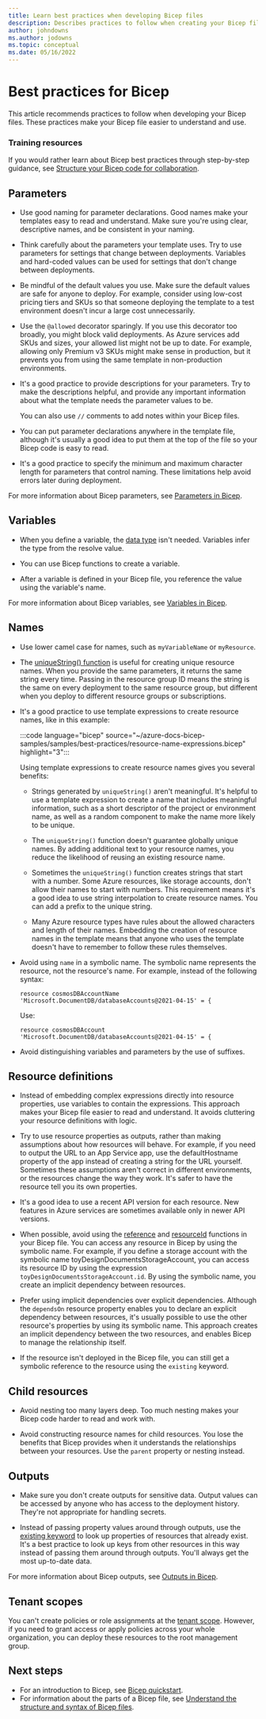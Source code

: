 ```yaml
---
title: Learn best practices when developing Bicep files
description: Describes practices to follow when creating your Bicep files so they work well and are easy to maintain.
author: johndowns
ms.author: jodowns
ms.topic: conceptual
ms.date: 05/16/2022
---
```

# Best practices for Bicep

This article recommends practices to follow when developing your Bicep files. These practices make your Bicep file easier to understand and use.

### Training resources

If you would rather learn about Bicep best practices through step-by-step guidance, see [Structure your Bicep code for collaboration](/training/modules/structure-bicep-code-collaboration/).

## Parameters

* Use good naming for parameter declarations. Good names make your templates easy to read and understand. Make sure you're using clear, descriptive names, and be consistent in your naming.

* Think carefully about the parameters your template uses. Try to use parameters for settings that change between deployments. Variables and hard-coded values can be used for settings that don't change between deployments.

* Be mindful of the default values you use. Make sure the default values are safe for anyone to deploy. For example, consider using low-cost pricing tiers and SKUs so that someone deploying the template to a test environment doesn't incur a large cost unnecessarily.

* Use the `@allowed` decorator sparingly. If you use this decorator too broadly, you might block valid deployments. As Azure services add SKUs and sizes, your allowed list might not be up to date. For example, allowing only Premium v3 SKUs might make sense in production, but it prevents you from using the same template in non-production environments.

* It's a good practice to provide descriptions for your parameters. Try to make the descriptions helpful, and provide any important information about what the template needs the parameter values to be.

  You can also use `//` comments to add notes within your Bicep files.

* You can put parameter declarations anywhere in the template file, although it's usually a good idea to put them at the top of the file so your Bicep code is easy to read.

* It's a good practice to specify the minimum and maximum character length for parameters that control naming. These limitations help avoid errors later during deployment.

For more information about Bicep parameters, see [Parameters in Bicep](parameters.md).

## Variables

* When you define a variable, the [data type](data-types.md) isn't needed. Variables infer the type from the resolve value.

* You can use Bicep functions to create a variable.

* After a variable is defined in your Bicep file, you reference the value using the variable's name.

For more information about Bicep variables, see [Variables in Bicep](variables.md).

## Names

* Use lower camel case for names, such as `myVariableName` or `myResource`.

* The [uniqueString() function](bicep-functions-string.md#uniquestring) is useful for creating unique resource names. When you provide the same parameters, it returns the same string every time. Passing in the resource group ID means the string is the same on every deployment to the same resource group, but different when you deploy to different resource groups or subscriptions.

* It's a good practice to use template expressions to create resource names, like in this example:

  :::code language="bicep" source="~/azure-docs-bicep-samples/samples/best-practices/resource-name-expressions.bicep" highlight="3":::

  Using template expressions to create resource names gives you several benefits:

  * Strings generated by `uniqueString()` aren't meaningful. It's helpful to use a template expression to create a name that includes meaningful information, such as a short descriptor of the project or environment name, as well as a random component to make the name more likely to be unique.

  * The `uniqueString()` function doesn't guarantee globally unique names. By adding additional text to your resource names, you reduce the likelihood of reusing an existing resource name.

  * Sometimes the `uniqueString()` function creates strings that start with a number. Some Azure resources, like storage accounts, don't allow their names to start with numbers. This requirement means it's a good idea to use string interpolation to create resource names. You can add a prefix to the unique string.

  * Many Azure resource types have rules about the allowed characters and length of their names. Embedding the creation of resource names in the template means that anyone who uses the template doesn't have to remember to follow these rules themselves.

* Avoid using `name` in a symbolic name. The symbolic name represents the resource, not the resource's name. For example, instead of the following syntax:

  ```bicep
  resource cosmosDBAccountName 'Microsoft.DocumentDB/databaseAccounts@2021-04-15' = {
  ```

  Use:

  ```bicep
  resource cosmosDBAccount 'Microsoft.DocumentDB/databaseAccounts@2021-04-15' = {
  ```

* Avoid distinguishing variables and parameters by the use of suffixes.

## Resource definitions

* Instead of embedding complex expressions directly into resource properties, use variables to contain the expressions. This approach makes your Bicep file easier to read and understand. It avoids cluttering your resource definitions with logic.

* Try to use resource properties as outputs, rather than making assumptions about how resources will behave. For example, if you need to output the URL to an App Service app, use the defaultHostname property of the app instead of creating a string for the URL yourself. Sometimes these assumptions aren't correct in different environments, or the resources change the way they work. It's safer to have the resource tell you its own properties.

* It's a good idea to use a recent API version for each resource. New features in Azure services are sometimes available only in newer API versions.

* When possible, avoid using the [reference](./bicep-functions-resource.md#reference) and [resourceId](./bicep-functions-resource.md#resourceid) functions in your Bicep file. You can access any resource in Bicep by using the symbolic name. For example, if you define a storage account with the symbolic name toyDesignDocumentsStorageAccount, you can access its resource ID by using the expression `toyDesignDocumentsStorageAccount.id`. By using the symbolic name, you create an implicit dependency between resources.

* Prefer using implicit dependencies over explicit dependencies. Although the `dependsOn` resource property enables you to declare an explicit dependency between resources, it's usually possible to use the other resource's properties by using its symbolic name. This approach creates an implicit dependency between the two resources, and enables Bicep to manage the relationship itself.

* If the resource isn't deployed in the Bicep file, you can still get a symbolic reference to the resource using the `existing` keyword.

## Child resources

* Avoid nesting too many layers deep. Too much nesting makes your Bicep code harder to read and work with.

* Avoid constructing resource names for child resources. You lose the benefits that Bicep provides when it understands the relationships between your resources. Use the `parent` property or nesting instead.

## Outputs

* Make sure you don't create outputs for sensitive data. Output values can be accessed by anyone who has access to the deployment history. They're not appropriate for handling secrets.

* Instead of passing property values around through outputs, use the [existing keyword](existing-resource.md) to look up properties of resources that already exist. It's a best practice to look up keys from other resources in this way instead of passing them around through outputs. You'll always get the most up-to-date data.

For more information about Bicep outputs, see [Outputs in Bicep](outputs.md).

## Tenant scopes

You can't create policies or role assignments at the [tenant scope](deploy-to-tenant.md). However, if you need to grant access or apply policies across your whole organization, you can deploy these resources to the root management group.

## Next steps

* For an introduction to Bicep, see [Bicep quickstart](quickstart-create-bicep-use-visual-studio-code.md).
* For information about the parts of a Bicep file, see [Understand the structure and syntax of Bicep files](file.md).

